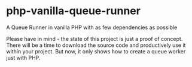 # php-vanilla-queue-runner
A Queue Runner in vanilla PHP with as few dependencies as possible

Please have in mind - the state of this project is just a proof of concept. There will be a time to download the source 
code and productively use it within your project. But now, it only shows how to create a queue worker just with PHP.

